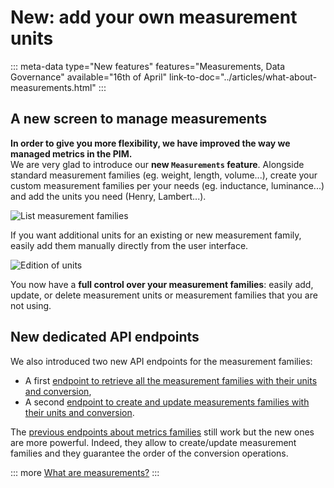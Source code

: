 # New: add your own measurement units
::: meta-data type="New features" features="Measurements, Data Governance" available="16th of April" link-to-doc="../articles/what-about-measurements.html"
:::

## A new screen to manage measurements

**In order to give you more flexibility, we have improved the way we managed metrics in the PIM.**    
We are very glad to introduce our **new `Measurements` feature**.
Alongside standard measurement families (eg. weight, length, volume...), create your custom measurement families per your needs (eg. inductance, luminance...) and add the units you need (Henry, Lambert...).

![List measurement families](../img/Settings_Measurement_Families.png)

If you want additional units for an existing or new measurement family, easily add them manually directly from the user interface.

![Edition of units](../img/Settings_Measurement_Families_Edit_Unit.png)

You now have a **full control over your measurement families**: easily add, update, or delete measurement units or measurement families that you are not using.

## New dedicated API endpoints

We also introduced two new API endpoints for the measurement families:
- A first [endpoint to retrieve all the measurement families with their units and conversion](https://api.akeneo.com/api-reference.html#measurement_families_get_list),
- A second [endpoint to create and update measurements families with their units and conversion](https://api.akeneo.com/api-reference.html#patch_measurement_families).

The [previous endpoints about metrics families](https://api.akeneo.com/api-reference.html#Measurefamily) still work but the new ones are more powerful. Indeed, they allow to create/update measurement families and they guarantee the order of the conversion operations.

::: more
[What are measurements?](../articles/what-about-measurements.html)
:::
